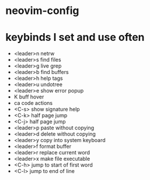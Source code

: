 # neovim-config

# keybinds I set and use often
- \<leader\>n netrw
- \<leader\>s find files
- \<leader\>g live grep
- \<leader\>b find buffers
- \<leader\>h help tags
- \<leader\>u undotree
- \<leader\>e show error popup
- K buff hover
- ca code actions
- \<C-s\> show signature help
- \<C-k\> half page jump
- \<C-j\> half page jump
- \<leader\>p paste without copying
- \<leader\>d delete without copying
- \<leader\>y copy into system keyboard
- \<leader\>f format buffer
- \<leader\>r replace current word
- \<leader\>x make file executable
- \<C-h\> jump to start of first word
- \<C-l\> jump to end of line 
